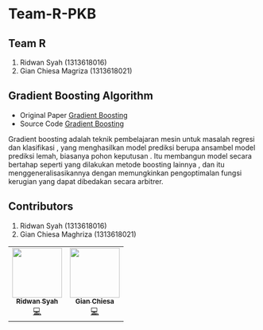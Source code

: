 # Team-R-PKB

## Team R
1. Ridwan Syah            (1313618016)
2. Gian Chiesa Magriza    (1313618021)

## Gradient Boosting Algorithm

- Original Paper
[Gradient Boosting](friedman2002.pdf)
- Source Code
[Gradient Boosting](docs/Mock-Up)

Gradient boosting adalah teknik pembelajaran mesin untuk masalah regresi dan klasifikasi , yang menghasilkan model prediksi berupa ansambel model prediksi lemah, biasanya pohon keputusan . Itu membangun model secara bertahap seperti yang dilakukan metode boosting lainnya , dan itu menggeneralisasikannya dengan memungkinkan pengoptimalan fungsi kerugian yang dapat dibedakan secara arbitrer.

## Contributors
1. Ridwan Syah (1313618016)
2. Gian Chiesa Maghriza (1313618021)
<!-- ALL-CONTRIBUTORS-LIST:START - Do not remove or modify this section -->
<!-- prettier-ignore-start -->
<!-- markdownlint-disable -->
<table>
  <tr>
    <td align="center"><a href="https://github.com/ridwans99"><img src="" width="100px;" alt=""/><br /><sub><b>Ridwan Syah</b></sub></a><br /><a href="" title="Code">💻</a></td>
    <td align="center"><a href="https://github.com/gianchiesa"><img src="https://avatars3.githubusercontent.com/u/62921027?s=400&u=5d55942d3c6591078ee3c98016b4950db4d3f4eb&v=4" width="100px;" alt=""/><br /><sub><b>Gian Chiesa</b></sub></a><br /><a href="" title="Code">💻</a></td>
  </tr>
</table>
